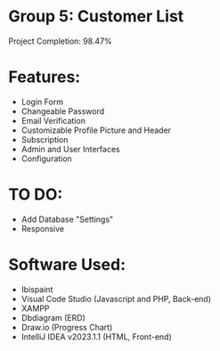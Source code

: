 # Group 5: Customer List

Project Completion: 98.47%

# Features:
- Login Form
- Changeable Password
- Email Verification
- Customizable Profile Picture and Header
- Subscription
- Admin and User Interfaces
- Configuration

# TO DO:
- Add Database "Settings"
- Responsive

# Software Used:
- Ibispaint
- Visual Code Studio (Javascript and PHP, Back-end)
- XAMPP
- Dbdiagram (ERD)
- Draw.io (Progress Chart)
- IntelliJ IDEA v2023.1.1 (HTML, Front-end)